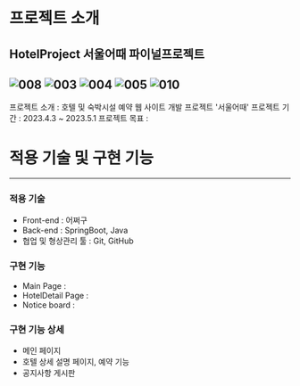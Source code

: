 # 프로젝트 소개
HotelProject 서울어때 파이널프로젝트
---
![008](https://github.com/mithzinf/HotelProject/assets/124668883/1838c547-a000-4a95-b49a-fa5dfbff069f)
![003](https://github.com/mithzinf/HotelProject/assets/124668883/248b39b2-6dca-4aab-8f52-a8a323d07ea3)
![004](https://github.com/mithzinf/HotelProject/assets/124668883/76f3511d-af66-4f20-a98e-6cb45524ff67)
![005](https://github.com/mithzinf/HotelProject/assets/124668883/3a014742-c2c6-4d05-b4af-8deba4eb64d5)
![010](https://github.com/mithzinf/HotelProject/assets/124668883/1682842d-649d-418f-8b26-3d7e25fe5748)
---
프로젝트 소개 : 호텔 및 숙박시설 예약 웹 사이트 개발  프로젝트 '서울어때'
프로젝트 기간 : 2023.4.3 ~ 2023.5.1
프로젝트 목표 : 

# 적용 기술 및 구현 기능
---
### 적용 기술
- Front-end : 어쩌구
- Back-end : SpringBoot, Java
- 협업 및 형상관리 툴 : Git, GitHub

### 구현 기능
- Main Page : 
- HotelDetail Page : 
- Notice board : 

### 구현 기능 상세
- 메인 페이지
- 호텔 상세 설명 페이지, 예약 기능
- 공지사항 게시판
